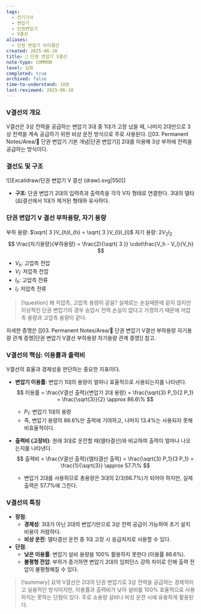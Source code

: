 ```yaml
---
tags:
  - 전기기사
  - 변압기
  - 단권변압기
  - V결선
aliases:
  - 단권 변압기 브이결선
created: 2025-06-10
title: 📝 단권 변압기 V결선
note-type: COMMON
level: 심화
completed: true
archived: false
time-to-understand: 10분
last-reviewed: 2025-06-10
---
```


### V결선의 개요
V결선은 3상 전력을 공급하는 변압기 3대 중 1대가 고장 났을 때, 나머지 2대만으로 3상 전력을 계속 공급하기 위한 비상 운전 방식으로 주로 사용된다. [[03. Permanent Notes/Area/📝 단권 변압기 기본 개념|단권 변압기]] 2대를 이용해 3상 부하에 전력을 공급하는 방식이다.

### 결선도 및 구조
![[Excalidraw/단권 변압기 V 결선 (draw).svg|550]]

- **구조**: 단권 변압기 2대의 입력측과 출력측을 각각 V자 형태로 연결한다. 3대의 델타(Δ)결선에서 1대가 제거된 형태와 유사하다.

### 단권 변압기 V 결선 부하용량, 자기 용량
부하 용량: $\sqrt{ 3 }V_{h}I_{h} = \sqrt{ 3 }V_{l}I_{l}$
자기 용량: $2V_{2}I_{2}$
$$
\frac{자기용량}{부하용량} = \frac{2}{\sqrt{ 3 }} \cdot\frac{V_h - V_l}{V_h}
$$
- $V_h$: 고압측 전압
- $V_l$: 저압측 전압
- $I_h$: 고압측 전류
- $I_l$: 저압측 전류

>[!question] 왜 저압측, 고압측 용량이 같음?
>실제로는 손실때문에 같지 않지만 이상적인 단권 변압기의 경우 승압시 전력 손실이 없다고 가정하기 때문에 저압측 용량과 고압측 용량이 같다.

자세한 증명은 [[03. Permanent Notes/Area/📝 단권 변압기 V결선 부하용량 자기용량 관계 증명|단권 변압기 V결선 부하용량 자기용량 관계 증명]] 참고.
### V결선의 핵심: 이용률과 출력비

V결선의 효율과 경제성을 판단하는 중요한 지표이다.

- **변압기 이용률**: 변압기 1대의 용량이 얼마나 효율적으로 사용되는지를 나타낸다.
    $$
    이용률 = \frac{V결선 출력}{변압기 2대 용량} = \frac{\sqrt{3} P_1}{2 P_1} = \frac{\sqrt{3}}{2} \approx 86.6\%
    $$
    - $P_1$: 변압기 1대의 용량
    - 즉, 변압기 용량의 86.6%만 출력에 기여하고, 나머지 13.4%는 사용되지 못해 비효율적이다.

- **출력비 (고장비)**: 원래 3대로 운전할 때(델타결선)와 비교하여 출력이 얼마나 나오는지를 나타낸다.
    $$
    출력비 = \frac{V결선 출력}{델타결선 출력} = \frac{\sqrt{3} P_1}{3 P_1} = \frac{1}{\sqrt{3}} \approx 57.7\%
    $$
    - 변압기 2대를 사용하므로 총용량은 3대의 2/3(66.7%)가 되어야 하지만, 실제 출력은 57.7%에 그친다.

### V결선의 특징
- **장점**:
    - **경제성**: 3대가 아닌 2대의 변압기만으로 3상 전력 공급이 가능하여 초기 설치 비용이 저렴하다.
    - **비상 운전**: 델타결선 운전 중 1대 고장 시 응급처치로 사용할 수 있다.
- **단점**:
    - **낮은 이용률**: 변압기 설비 용량을 100% 활용하지 못한다 (이용률 86.6%).
    - **불평형 전압**: 부하가 증가하면 변압기 2대의 임피던스 강하 차이로 인해 출력 전압이 불평형해질 수 있다.

>[!summary] 요약
>V결선은 2대의 단권 변압기로 3상 전력을 공급하는 경제적이고 실용적인 방식이지만, 이용률과 출력비가 낮아 설비를 100% 효율적으로 사용하지는 못하는 단점이 있다. 주로 소용량 설비나 비상 운전 시에 유용하게 활용된다. 